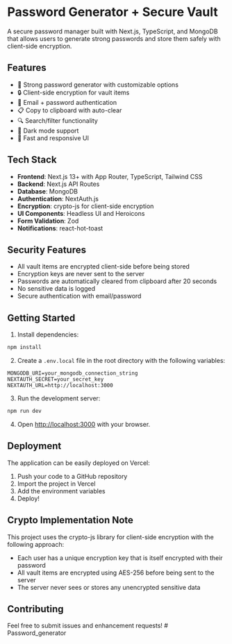# Password Generator + Secure Vault

A secure password manager built with Next.js, TypeScript, and MongoDB that allows users to generate strong passwords and store them safely with client-side encryption.

## Features

- 🔐 Strong password generator with customizable options
- 🔒 Client-side encryption for vault items
- 👤 Email + password authentication
- 📋 Copy to clipboard with auto-clear
- 🔍 Search/filter functionality
- 🎨 Dark mode support
- 🚀 Fast and responsive UI

## Tech Stack

- **Frontend**: Next.js 13+ with App Router, TypeScript, Tailwind CSS
- **Backend**: Next.js API Routes
- **Database**: MongoDB
- **Authentication**: NextAuth.js
- **Encryption**: crypto-js for client-side encryption
- **UI Components**: Headless UI and Heroicons
- **Form Validation**: Zod
- **Notifications**: react-hot-toast

## Security Features

- All vault items are encrypted client-side before being stored
- Encryption keys are never sent to the server
- Passwords are automatically cleared from clipboard after 20 seconds
- No sensitive data is logged
- Secure authentication with email/password

## Getting Started

1. Install dependencies:
```bash
npm install
```

2. Create a `.env.local` file in the root directory with the following variables:
```
MONGODB_URI=your_mongodb_connection_string
NEXTAUTH_SECRET=your_secret_key
NEXTAUTH_URL=http://localhost:3000
```

3. Run the development server:
```bash
npm run dev
```

4. Open [http://localhost:3000](http://localhost:3000) with your browser.

## Deployment

The application can be easily deployed on Vercel:

1. Push your code to a GitHub repository
2. Import the project in Vercel
3. Add the environment variables
4. Deploy!

## Crypto Implementation Note

This project uses the crypto-js library for client-side encryption with the following approach:
- Each user has a unique encryption key that is itself encrypted with their password
- All vault items are encrypted using AES-256 before being sent to the server
- The server never sees or stores any unencrypted sensitive data

## Contributing

Feel free to submit issues and enhancement requests!
#   P a s s w o r d _ g e n e r a t o r  
 